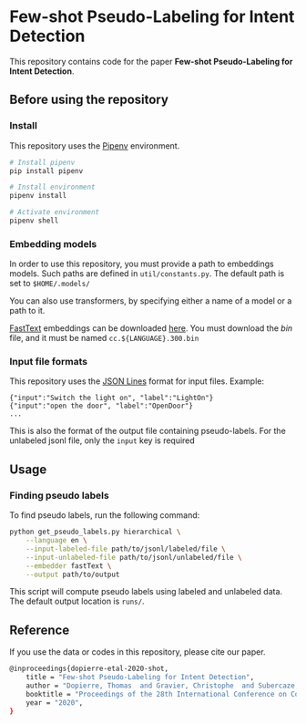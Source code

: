 # Few-shot Pseudo-Labeling for Intent Detection

This repository contains code for the paper **Few-shot Pseudo-Labeling for Intent Detection**.
## Before using the repository
### Install
This repository uses the [Pipenv](https://github.com/pypa/pipenv) environment.
```bash
# Install pipenv
pip install pipenv

# Install environment
pipenv install

# Activate environment
pipenv shell
```

### Embedding models
In order to use this repository, you must provide a path to embeddings models.
Such paths are defined in `util/constants.py`. The default path is set to `$HOME/.models/`

You can also use transformers, by specifying either a name of a model or a path to it.

[FastText](https://fasttext.cc/) embeddings can be downloaded [here](https://fasttext.cc/docs/en/crawl-vectors.html).
You must download the *bin* file, and it must be named `cc.${LANGUAGE}.300.bin`

### Input file formats
This repository uses the [JSON Lines](http://jsonlines.org/) format for input files. Example:
```text
{"input":"Switch the light on", "label":"LightOn"}
{"input":"open the door", "label":"OpenDoor"}
...
```
This is also the format of the output file containing pseudo-labels. For the unlabeled jsonl file, only the `input` key
is required 

## Usage
### Finding pseudo labels
To find pseudo labels, run the following command:
```bash
python get_pseudo_labels.py hierarchical \
    --language en \
    --input-labeled-file path/to/jsonl/labeled/file \
    --input-unlabeled-file path/to/jsonl/unlabeled/file \
    --embedder fastText \
    --output path/to/output
```
This script will compute pseudo labels using labeled and unlabeled data. The default output location is `runs/`.

## Reference
If you use the data or codes in this repository, please cite our paper.
```bash
@inproceedings{dopierre-etal-2020-shot,
    title = "Few-shot Pseudo-Labeling for Intent Detection",
    author = "Dopierre, Thomas  and Gravier, Christophe  and Subercaze, Julien  and Logerais, Wilfried",
    booktitle = "Proceedings of the 28th International Conference on Computational Linguistics",
    year = "2020",
}
```